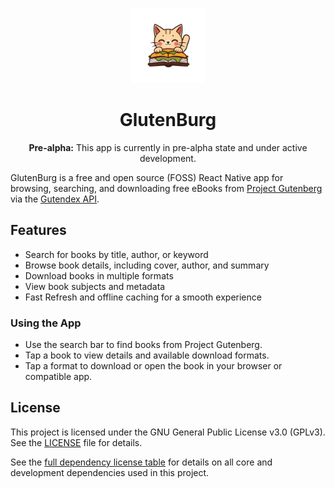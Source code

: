<!-- Project Logo -->
<p align="center">
  <img src="assets/logo.png" alt="GlutenBurg Logo" width="120" />
</p>
<h1 align="center">GlutenBurg</h1>

<p align="center"><b>Pre-alpha:</b> This app is currently in pre-alpha state and under active development.</p>

GlutenBurg is a free and open source (FOSS) React Native app for browsing, searching, and downloading free eBooks from [Project Gutenberg](https://www.gutenberg.org/) via the [Gutendex API](https://gutendex.com/).

## Features

- Search for books by title, author, or keyword
- Browse book details, including cover, author, and summary
- Download books in multiple formats
- View book subjects and metadata
- Fast Refresh and offline caching for a smooth experience

### Using the App
- Use the search bar to find books from Project Gutenberg.
- Tap a book to view details and available download formats.
- Tap a format to download or open the book in your browser or compatible app.

## License

This project is licensed under the GNU General Public License v3.0 (GPLv3). See the [LICENSE](LICENSE) file for details.

See the [full dependency license table](LICENSES_TABLE.md) for details on all core and development dependencies used in this project.

